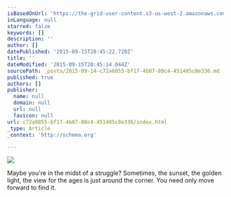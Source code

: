 ```yaml
---
isBasedOnUrl: 'https://the-grid-user-content.s3-us-west-2.amazonaws.com/e30361d4-fdbb-4dd5-afd4-7080ff963b55.jpg'
inLanguage: null
starred: false
keywords: []
description: ''
author: []
datePublished: '2015-09-15T20:45:22.720Z'
title: ''
dateModified: '2015-09-15T20:45:14.044Z'
sourcePath: _posts/2015-09-14-c72a6055-bf17-4b07-80c4-451485c8e336.md
published: true
authors: []
publisher:
  name: null
  domain: null
  url: null
  favicon: null
url: c72a6055-bf17-4b07-80c4-451485c8e336/index.html
_type: Article
_context: 'http://schema.org'

---
```

![](https://the-grid-user-content.s3-us-west-2.amazonaws.com/e30361d4-fdbb-4dd5-afd4-7080ff963b55.jpg)

Maybe you're in the midst of a struggle? Sometimes, the sunset, the golden light, the view for the ages is just around the corner. You need only move forward to find it.